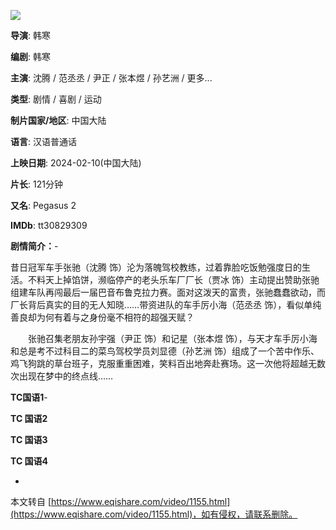 ![](https://img.qiluyidian.net/1704853786772wxzdn0fc0aimage.jpeg)

**导演**: 韩寒

**编剧**: 韩寒

**主演**: 沈腾 / 范丞丞 / 尹正 / 张本煜 / 孙艺洲 / 更多...

**类型**: 剧情 / 喜剧 / 运动

**制片国家/地区**: 中国大陆

**语言**: 汉语普通话

**上映日期**: 2024-02-10(中国大陆)

**片长**: 121分钟

**又名**: Pegasus 2

**IMDb**: tt30829309

**剧情简介：**-

昔日冠军车手张驰（沈腾 饰）沦为落魄驾校教练，过着靠脸吃饭勉强度日的生活。不料天上掉馅饼，濒临停产的老头乐车厂厂长（贾冰 饰）主动提出赞助张驰组建车队再闯最后一届巴音布鲁克拉力赛。面对这泼天的富贵，张驰蠢蠢欲动，而厂长背后真实的目的无人知晓……带资进队的车手厉小海（范丞丞 饰），看似单纯善良却为何有着与之身份毫不相符的超强天赋？

　　张驰召集老朋友孙宇强（尹正 饰）和记星（张本煜 饰），与天才车手厉小海和总是考不过科目二的菜鸟驾校学员刘显德（孙艺洲 饰）组成了一个苦中作乐、鸡飞狗跳的草台班子，克服重重困难，笑料百出地奔赴赛场。这一次他将超越无数次出现在梦中的终点线……

**TC国语1**-

**TC 国语2**

**TC 国语3**

**TC 国语4**

-

本文转自 [https://www.eqishare.com/video/1155.html](https://www.eqishare.com/video/1155.html)，如有侵权，请联系删除。